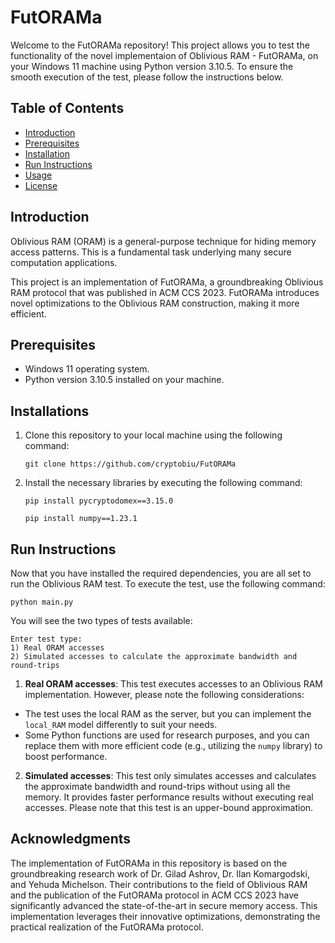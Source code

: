 # FutORAMa

Welcome to the FutORAMa repository! This project allows you to test the functionality of the novel implementaion of Oblivious RAM - FutORAMa, on your Windows 11 machine using Python version 3.10.5. To ensure the smooth execution of the test, please follow the instructions below.

## Table of Contents
- [Introduction](#introduction)
- [Prerequisites](#prerequisites)
- [Installation](#installations)
- [Run Instructions](#run-instructions)
- [Usage](#usage)
- [License](#license)

## Introduction
Oblivious RAM (ORAM) is a general-purpose technique for hiding memory access patterns. This
is a fundamental task underlying many secure computation applications.

This project is an implementation of FutORAMa, a groundbreaking Oblivious RAM protocol that was published in ACM CCS 2023. FutORAMa introduces novel optimizations to the Oblivious RAM construction, making it more efficient.

## Prerequisites
- Windows 11 operating system.
- Python version 3.10.5 installed on your machine.

## Installations
1. Clone this repository to your local machine using the following command:

    `git clone https://github.com/cryptobiu/FutORAMa`

2. Install the necessary libraries by executing the following command:

    `pip install pycryptodomex==3.15.0`

    `pip install numpy==1.23.1`

## Run Instructions
Now that you have installed the required dependencies, you are all set to run the Oblivious RAM test. To execute the test, use the following command:

    python main.py

You will see the two types of tests available:

    Enter test type:
    1) Real ORAM accesses
    2) Simulated accesses to calculate the approximate bandwidth and round-trips


1. **Real ORAM accesses**: This test executes accesses to an Oblivious RAM implementation. However, please note the following considerations:
- The test uses the local RAM as the server, but you can implement the `local_RAM` model differently to suit your needs.
- Some Python functions are used for research purposes, and you can replace them with more efficient code (e.g., utilizing the `numpy` library) to boost performance.

2. **Simulated accesses**: This test only simulates accesses and calculates the approximate bandwidth and round-trips without using all the memory. It provides faster performance results without executing real accesses. Please note that this test is an upper-bound approximation.

## Acknowledgments
The implementation of FutORAMa in this repository is based on the groundbreaking research work of Dr. Gilad Ashrov, Dr. Ilan Komargodski, and Yehuda Michelson. Their contributions to the field of Oblivious RAM and the publication of the FutORAMa protocol in ACM CCS 2023 have significantly advanced the state-of-the-art in secure memory access. This implementation leverages their innovative optimizations, demonstrating the practical realization of the FutORAMa protocol.